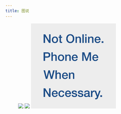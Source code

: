 ```yaml
---
title: 图说
---
```


<figure class="third">
    <img src="/media/15701738082003.jpg" width="265px">
    <img src="/media/15701751490093.jpg" width="265px">
    <img src="/media/NotOnline.png" width="265px">
</figure>
